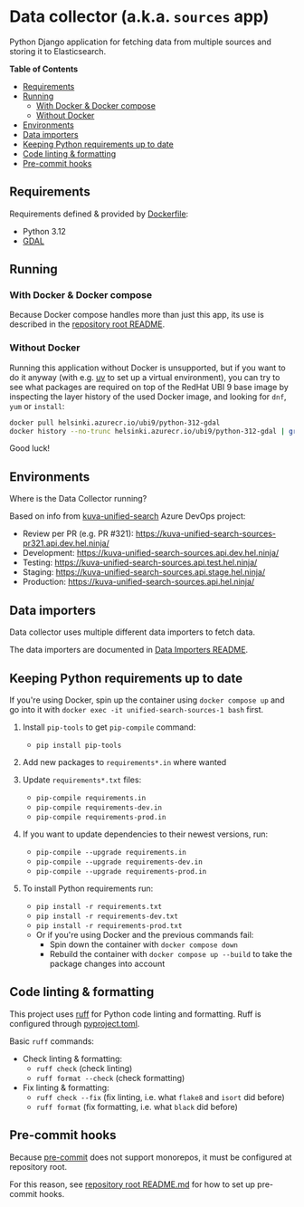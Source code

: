 # Data collector (a.k.a. `sources` app)

Python Django application for fetching data from multiple sources
and storing it to Elasticsearch.

**Table of Contents**
<!-- DON'T EDIT THE TOC SECTION, INSTEAD RE-RUN md-toc TO UPDATE IT -->
<!--TOC-->

- [Requirements](#requirements)
- [Running](#running)
  - [With Docker & Docker compose](#with-docker--docker-compose)
  - [Without Docker](#without-docker)
- [Environments](#environments)
- [Data importers](#data-importers)
- [Keeping Python requirements up to date](#keeping-python-requirements-up-to-date)
- [Code linting & formatting](#code-linting--formatting)
- [Pre-commit hooks](#pre-commit-hooks)

<!--TOC-->

## Requirements

Requirements defined & provided by [Dockerfile](./Dockerfile):
- Python 3.12
- [GDAL](https://gdal.org/)

## Running

### With Docker & Docker compose

Because Docker compose handles more than just this app,
its use is described in the [repository root README](../README.md).

### Without Docker

Running this application without Docker is unsupported, but if you want to do it anyway
(with e.g. [uv](https://github.com/astral-sh/uv) to set up a virtual environment),
you can try to see what packages are required on top of the RedHat UBI 9 base image by
inspecting the layer history of the used Docker image, and looking for `dnf`, `yum` or `install`:
```bash
docker pull helsinki.azurecr.io/ubi9/python-312-gdal
docker history --no-trunc helsinki.azurecr.io/ubi9/python-312-gdal | grep -iE 'dnf|yum|install'
```
Good luck!

## Environments

Where is the Data Collector running?

Based on info from [kuva-unified-search](https://dev.azure.com/City-of-Helsinki/kuva-unified-search) Azure DevOps project:

- Review per PR (e.g. PR #321): https://kuva-unified-search-sources-pr321.api.dev.hel.ninja/
- Development: https://kuva-unified-search-sources.api.dev.hel.ninja/
- Testing: https://kuva-unified-search-sources.api.test.hel.ninja/
- Staging: https://kuva-unified-search-sources.api.stage.hel.ninja/
- Production: https://kuva-unified-search-sources.api.hel.ninja/

## Data importers

Data collector uses multiple different data importers to fetch data.

The data importers are documented in [Data Importers README](./ingest/README.md).

## Keeping Python requirements up to date

If you're using Docker, spin up the container using `docker compose up`
and go into it with `docker exec -it unified-search-sources-1 bash` first.

1. Install `pip-tools` to get `pip-compile` command:

   - `pip install pip-tools`

2. Add new packages to `requirements*.in` where wanted

3. Update `requirements*.txt` files:

   - `pip-compile requirements.in`
   - `pip-compile requirements-dev.in`
   - `pip-compile requirements-prod.in`

4. If you want to update dependencies to their newest versions, run:

   - `pip-compile --upgrade requirements.in`
   - `pip-compile --upgrade requirements-dev.in`
   - `pip-compile --upgrade requirements-prod.in`

5. To install Python requirements run:

   - `pip install -r requirements.txt`
   - `pip install -r requirements-dev.txt`
   - `pip install -r requirements-prod.txt`
   - Or if you're using Docker and the previous commands fail:
     - Spin down the container with `docker compose down`
     - Rebuild the container with `docker compose up --build` to take the package changes into account

## Code linting & formatting

This project uses [ruff](https://github.com/astral-sh/ruff) for Python code linting and formatting.
Ruff is configured through [pyproject.toml](./pyproject.toml).

Basic `ruff` commands:
 - Check linting & formatting:
   - `ruff check` (check linting)
   - `ruff format --check` (check formatting)
 - Fix linting & formatting:
   - `ruff check --fix` (fix linting, i.e. what `flake8` and `isort` did before)
   - `ruff format` (fix formatting, i.e. what `black` did before)

## Pre-commit hooks

Because [pre-commit](https://pre-commit.com/) does not support monorepos, it must be configured at repository root.

For this reason, see [repository root README.md](../README.md#pre-commit-hooks) for how to set up pre-commit hooks.
